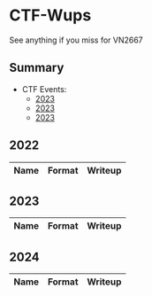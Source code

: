 # **CTF-Wups**
See anything if you miss for VN2667

## **Summary**
- CTF Events:
    - [2023](#2022)
    - [2023](#2023)
    - [2023](#2024)
   

## **2022**
| Name | Format | Writeup |
| --- | --- | --- |

## **2023**
| Name | Format | Writeup |
| --- | --- | --- |

## **2024**
| Name | Format | Writeup |
| --- | --- | --- |
